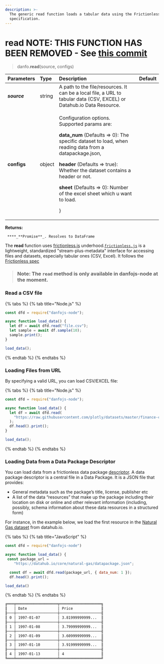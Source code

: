 ```yaml
---
description: >-
  The generic read function loads a tabular data using the Frictionless
  specification.
---
```


# read NOTE: THIS FUNCTION HAS BEEN REMOVED - See [this commit](https://github.com/javascriptdata/danfojs/commit/2a0614380edc74dc3cbe481f7c5674d182af92dd)

> danfo.**read**\(source, configs\)

<table>
  <thead>
    <tr>
      <th style="text-align:left"><b>Parameters</b>
      </th>
      <th style="text-align:left">Type</th>
      <th style="text-align:left">Description</th>
      <th style="text-align:left">Default</th>
    </tr>
  </thead>
  <tbody>
    <tr>
      <td style="text-align:left"><em><b>source</b></em>
      </td>
      <td style="text-align:left">string</td>
      <td style="text-align:left">A path to the file/resources. It can be a local file, a URL to tabular
        data (CSV, EXCEL) or Datahub.io Data Resource.</td>
      <td style="text-align:left"></td>
    </tr>
    <tr>
      <td style="text-align:left"><b>configs</b>
      </td>
      <td style="text-align:left">object</td>
      <td style="text-align:left">
        <p></p>
        <p>Configuration options. Supported params are:</p>
        <p><b>data_num</b> (Defaults =&gt; 0): The specific dataset to load, when
          reading data from a datapackage.json,</p>
        <p><b>header</b> (Defaults =&gt; true): Whether the dataset contains a header
          or not.</p>
        <p><b>sheet</b> (Defaults =&gt; 0): Number of the excel sheet which u want
          to load.</p>
        <p>}</p>
      </td>
      <td style="text-align:left"></td>
    </tr>
  </tbody>
</table>

**Returns:**

     ****_**Promise**_. Resolves to DataFrame

The **read** function uses [frictionless.js](https://github.com/frictionlessdata/frictionless-js) underhood.[`frictionless.js`](https://github.com/frictionlessdata/frictionless-js) is a lightweight, standardized "stream-plus-metadata" interface for accessing files and datasets, especially tabular ones \(CSV, Excel\). It follows the [Frictionless spec](https://frictionlessdata.io/specs/)

> ### **Note**: The `read` method is only available in danfojs-node at the moment.

### Read a CSV file

{% tabs %}
{% tab title="Node.js" %}

```javascript
const dfd = require("danfojs-node");

async function load_data() {
  let df = await dfd.read("file.csv");
  let sample = await df.sample(10);
  sample.print();
}

load_data();
```

{% endtab %}
{% endtabs %}

### **Loading Files from URL**

By specifying a valid URL, you can load CSV/EXCEL file:

{% tabs %}
{% tab title="Node.js" %}

```javascript
const dfd = require("danfojs-node");

async function load_data() {
  let df = await dfd.read(
    "https://raw.githubusercontent.com/plotly/datasets/master/finance-charts-apple.csv"
  );
  df.head().print();
}

load_data();
```

{% endtab %}
{% endtabs %}

### Loading Data from a Data Package Descriptor

You can load data from a frictionless data package [descriptor](https://specs.frictionlessdata.io/data-package/#descriptor). A data package descriptor is a central file in a Data Package. It is a JSON file that provides:

- General metadata such as the package’s title, license, publisher etc
- A list of the data “resources” that make up the package including their location on disk or online and other relevant information \(including, possibly, schema information about these data resources in a structured form\)

For instance, in the example below, we load the first resource in the [Natural Gas dataset](https://datahub.io/core/natural-gas) from datahub.io.

{% tabs %}
{% tab title="JavaScript" %}

```javascript
const dfd = require("danfojs-node")

async function load_data() {
 const package_url =
    "https://datahub.io/core/natural-gas/datapackage.json";

  const df = await dfd.read(package_url, { data_num: 1 });
  df.head().print();

load_data()
```

{% endtab %}
{% endtabs %}

```bash
╔═══╤═══════════════════╤═══════════════════╗
║   │ Date              │ Price             ║
╟───┼───────────────────┼───────────────────╢
║ 0 │ 1997-01-07        │ 3.81999999999...  ║
╟───┼───────────────────┼───────────────────╢
║ 1 │ 1997-01-08        │ 3.79999999999...  ║
╟───┼───────────────────┼───────────────────╢
║ 2 │ 1997-01-09        │ 3.60999999999...  ║
╟───┼───────────────────┼───────────────────╢
║ 3 │ 1997-01-10        │ 3.91999999999...  ║
╟───┼───────────────────┼───────────────────╢
║ 4 │ 1997-01-13        │ 4                 ║
╚═══╧═══════════════════╧═══════════════════╝
```
